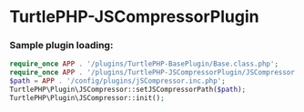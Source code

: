 TurtlePHP-JSCompressorPlugin
======================

### Sample plugin loading:
``` php
require_once APP . '/plugins/TurtlePHP-BasePlugin/Base.class.php';
require_once APP . '/plugins/TurtlePHP-JSCompressorPlugin/JSCompressor.class.php';
$path = APP . '/config/plugins/jSCompressor.inc.php';
TurtlePHP\Plugin\JSCompressor::setJSCompressorPath($path);
TurtlePHP\Plugin\JSCompressor::init();
```
